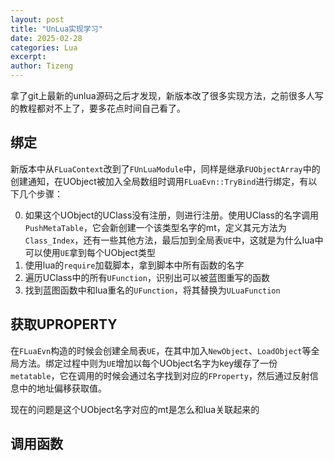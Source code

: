 ```yaml
---
layout: post
title: "UnLua实现学习"
date: 2025-02-28
categories: Lua
excerpt: 
author: Tizeng
---
```


拿了git上最新的unlua源码之后才发现，新版本改了很多实现方法，之前很多人写的教程都对不上了，要多花点时间自己看了。

## 绑定

新版本中从`FLuaContext`改到了`FUnLuaModule`中，同样是继承`FUObjectArray`中的创建通知，在UObject被加入全局数组时调用`FLuaEvn::TryBind`进行绑定，有以下几个步骤：

0. 如果这个UObject的UClass没有注册，则进行注册。使用UClass的名字调用`PushMetaTable`，它会新创建一个该类型名字的mt，定义其元方法为`Class_Index`，还有一些其他方法，最后加到全局表`UE`中，这就是为什么lua中可以使用`UE`拿到每个UObject类型
1. 使用lua的`require`加载脚本，拿到脚本中所有函数的名字
2. 遍历UClass中的所有`UFunction`，识别出可以被蓝图重写的函数
3. 找到蓝图函数中和lua重名的`UFunction`，将其替换为`ULuaFunction`

## 获取UPROPERTY

在`FLuaEvn`构造的时候会创建全局表`UE`，在其中加入`NewObject`、`LoadObject`等全局方法。绑定过程中则为`UE`增加以每个UObject名字为key缓存了一份`metatable`，它在调用的时候会通过名字找到对应的`FProperty`，然后通过反射信息中的地址偏移获取值。

现在的问题是这个UObject名字对应的mt是怎么和lua关联起来的

## 调用函数
